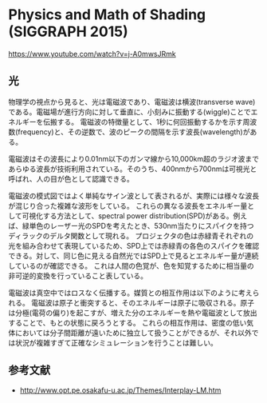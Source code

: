 # Physics and Math of Shading (SIGGRAPH 2015)

https://www.youtube.com/watch?v=j-A0mwsJRmk

## 光

物理学の視点から見ると、光は電磁波であり、電磁波は横波(transverse wave)である。電磁場が進行方向に対して垂直に、小刻みに振動する(wiggle)ことでエネルギーを伝搬する。
電磁波の特徴量として、1秒に何回振動するかを示す周波数(frequency)と、その逆数で、波のピークの間隔を示す波長(wavelength)がある。

電磁波はその波長により0.01nm以下のガンマ線から10,000km超のラジオ波まであらゆる波長が技術利用されている。そのうち、400nmから700nmは可視光と呼ばれ、人の目が色として認識できる。

電磁波の模式図ではよく単純なサイン波として表されるが、実際には様々な波長が混じり合った複雑な波形をしている。
これらの異なる波長をエネルギー量として可視化する方法として、spectral power distribution(SPD)がある。例えば、緑単色のレーザー光のSPDを考えたとき、530nm当たりにスパイクを持つディラックのデルタ関数として現れる。
プロジェクタの色は赤緑青それぞれの光を組み合わせて表現しているため、SPD上では赤緑青の各色のスパイクを確認できる。対して、同じ色に見える自然光ではSPD上で見るとエネルギー量が連続しているのが確認できる。
これは人間の色覚が、色を知覚するために相当量の非可逆的変換を行っていること表している。

電磁波は真空中ではロスなく伝播する。媒質との相互作用は以下のように考えられる。
電磁波は原子と衝突すると、そのエネルギーは原子に吸収される。原子は分極(電荷の偏り)を起こすが、増えた分のエネルギーを熱や電磁波として放出することで、もとの状態に戻ろうとする。
これらの相互作用は、密度の低い気体においては分子間距離が遠いために独立して扱うことができるが、それ以外では状況が複雑すぎて正確なシミュレーションを行うことは難しい。

## 参考文献

- http://www.opt.pe.osakafu-u.ac.jp/Themes/Interplay-LM.htm
